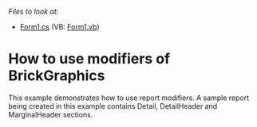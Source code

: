 <!-- default file list -->
*Files to look at*:

* [Form1.cs](./CS/Form1.cs) (VB: [Form1.vb](./VB/Form1.vb))
<!-- default file list end -->
# How to use modifiers of BrickGraphics


<p>This example demonstrates how to use report modifiers. A sample report being created in this example contains Detail, DetailHeader and MarginalHeader sections.</p>

<br/>


